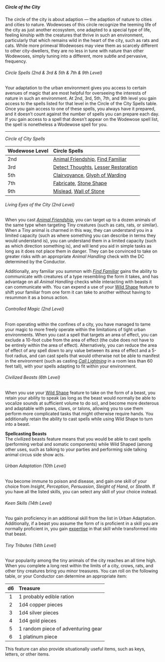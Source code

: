 ##### Circle of the City

The circle of the city is about adaption — the adaption of nature to cities and cities to nature.
Wodewoses of this circle recognize the teeming life of the city as just another ecosystem, one adapted to a special type of life, feeling kinship with the creatures that thrive in such an environment, particularly that which remains wild in the heart of the city, such as <span class="monster monster-Rat_rat">rats</span> and <span class="monster monster-Cat_cat">cats</span>.
While more primeval Wodewoses may view them as scarcely different to other city-dwellers, they are no less in tune with nature than other Wodewoses, simply tuning into a different, more subtle and pervasive, frequency.

###### Circle Spells (2nd & 3rd & 5th & 7th & 9th Level)

Your adaptation to the urban environment gives you access to certain avenues of magic that are most helpful for overseeing the interests of nature in such an environment.
At 2nd, 3rd, 5th, 7th, and 9th level you gain access to the spells listed for that level in the Circle of the City Spells table.
Once you gain access to one of these spells, you always have it prepared, and it doesn’t count against the number of spells you can prepare each day.
If you gain access to a spell that doesn’t appear on the Wodewose spell list, the spell is nonetheless a Wodewose spell for you.

___
<!-- markdownlint-disable-next-line no-emphasis-as-heading -->
_Circle of City Spells_

| Wodewose Level | Circle Spells                                                                                                     |
|:---------------|:------------------------------------------------------------------------------------------------------------------|
| 2nd            | [Animal Friendship](#Animal_Friendship_animal_friendship), [Find Familiar](#Find_Familiar_find_familiar)          |
| 3rd            | [Detect Thoughts](#Detect_Thoughts_detect_thoughts), [Lesser Restoration](#Lesser_Restoration_lesser_restoration) |
| 5th            | [Clairvoyance](#Clairvoyance_clairvoyance), [Glyph of Warding](#Glyph_of_Warding_glyph_of_warding)                |
| 7th            | [Fabricate](#Fabricate_fabricate), [Stone Shape](#Stone_Shape_stone_shape)                                        |
| 9th            | [Mislead](#Mislead_mislead), [Wall of Stone](#Wall_of_Stone_wall_of_stone)                                                      |

###### Living Eyes of the City (2nd Level)

When you cast _[<span class="spell">Animal Friendship</span>](#Animal_Friendship_animal_friendship)_, you can target up to a dozen animals of the same type when targeting Tiny creatures (such as <span class="monster monster-Cat_cat">cats</span>, <span class="monster monster-Rat_rat">rats</span>, or similar).
When a Tiny animal is charmed in this way, they can understand you in a limited capacity (such as where something you can describe in terms they would understand is), you can understand them in a limited capacity (such as which direction something is), and will lend you aid in simple tasks as long as it does not place them in danger.
They can be convinced to take on greater risks with an appropriate _Animal Handling_ check with the DC determined by the Conductor.

Additionally, any familiar you summon with _[<span class="spell">Find Familiar</span>](#Find_Familiar_find_familiar)_ gains the ability to communicate with creatures of a type resembling the form it takes, and has advantage on all _Animal Handling_ checks while interacting with beasts it can communicate with.
You can expend a use of your [Wild Shape](#Wodewose_wild_shape) feature to shift your familiar from one form it can take to another without having to resummon it as a bonus action.

###### Controlled Magic (2nd Level)

From operating within the confines of a city, you have managed to tame your magic to more freely operate within the limitations of tight urban environments.
When you cast a spell that targets an area of effect, you can exclude a 10-foot cube from the area of effect (the cube does not have to be entirely within the area of effect).
Alternatively, you can reduce the area of effect of any spell down to any value between its area of effect and a 5-foot radius, and can cast spells that would otherwise not be able to manifest in the environment (such as casting _[<span class="spell">Call Lightning</span>](#Call_Lightning_call_lightning)_ in a room less than 60 feet tall), with your spells adapting to fit within your environment.

###### Civilized Beasts (6th Level)

When you use your [Wild Shape](#Wodewose_wild_shape) feature to take on the form of a beast, you retain your ability to speak (as long as the beast would normally be able to vocalize sounds at sufficient volume to do so), and become more dexterous and adaptable with paws, claws, or talons, allowing you to use them perform more complicated tasks that might otherwise require hands.
You additionally retain the ability to cast spells while using Wild Shape to turn into a beast.

**Spellcasting Beasts**
\
The civilized beasts feature means that you would be able to cast spells (performing verbal and somatic components) while Wild Shaped (among other uses, such as talking to your parties and performing side talking animal circus side show acts.

###### Urban Adaptation (10th Level)

You become immune to poison and disease, and gain one skill of your choice from _Insight_, _Perception_, _Persuasion_, _Sleight of Hand_, or _Stealth_.
If you have all the listed skills, you can select any skill of your choice instead.

###### Keen Skills (14th Level)

You gain proficiency in an additional skill from the list in Urban Adaptation.
Additionally, if a beast you assume the form of is proficient in a skill you are normally proficient in, you gain [expertise](#Proficiency_Bonus_expertise) in that skill while transformed into that beast.

###### Tiny Tributes (14th Level)

Your popularity among the tiny animals of the city reaches an all time high.
When you complete a long rest within the limits of a city, crows, rats, and other tiny creatures bring you minor treasures.
You can roll on the following table, or your Conductor can determine an appropriate item:

| d6 | Treasure                           |
|:--:|:-----------------------------------|
|  1 | 1 probably edible ration           |
|  2 | 1d4 copper pieces                  |
|  3 | 1d4 silver pieces                  |
|  4 | 1d4 gold pieces                    |
|  5 | 1 random piece of adventuring gear |
|  6 | 1 platinum piece                   |

This feature can also provide situationally useful items, such as keys, letters, or other items.
